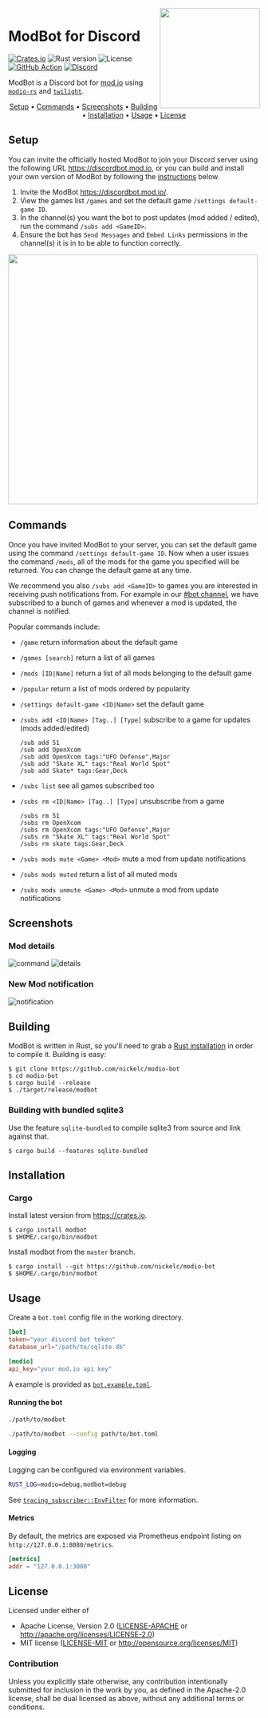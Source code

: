 <img src="https://raw.githubusercontent.com/nickelc/modio-bot/master/logo.png" width="200" align="right"/>

# ModBot for Discord
[![Crates.io][crates-badge]][crates-url]
![Rust version][rust-version]
![License][license-badge]
[![GitHub Action][gha-badge]][gha-url]
[![Discord][discord-badge]][discord]

ModBot is a Discord bot for [mod.io] using [`modio-rs`] and [`twilight`].

<p align="center">
    <a href="#setup">Setup</a> •
    <a href="#commands">Commands</a> •
    <a href="#screenshots">Screenshots</a> •
    <a href="#building">Building</a> •
    <a href="#installation">Installation</a> •
    <a href="#usage">Usage</a> •
    <a href="#license">License</a>
</p>

## Setup

You can invite the officially hosted ModBot to join your Discord server using the
following URL https://discordbot.mod.io, or you can build and install your
own version of ModBot by following the [instructions](#building) below.

 1. Invite the ModBot <https://discordbot.mod.io/>.
 2. View the games list `/games` and set the default game `/settings default-game ID`.
 3. In the channel(s) you want the bot to post updates (mod added / edited),
    run the command `/subs add <GameID>`.
 4. Ensure the bot has `Send Messages` and `Embed Links` permissions in the
    channel(s) it is in to be able to function correctly.

<img src="https://user-images.githubusercontent.com/2128532/118098374-1adc0e80-b3d4-11eb-808a-4024b7e79d9b.png" width="500"/>

## Commands

Once you have invited ModBot to your server, you can set the default game using
the command `/settings default-game ID`. Now when a user issues the command
`/mods`, all of the mods for the game you specified will be returned. You can
change the default game at any time.

We recommend you also `/subs add <GameID>` to games you are interested in
receiving push notifications from. For example in our [#bot channel], we have
subscribed to a bunch of games and whenever a mod is updated, the channel is
notified.

Popular commands include:

 * `/game` return information about the default game
 * `/games [search]` return a list of all games
 * `/mods [ID|Name]` return a list of all mods belonging to the default game
 * `/popular` return a list of mods ordered by popularity
 * `/settings default-game <ID|Name>` set the default game
 * `/subs add <ID|Name> [Tag..] [Type]` subscribe to a game for updates (mods added/edited)
   ```
   /sub add 51
   /sub add OpenXcom
   /sub add OpenXcom tags:"UFO Defense",Major
   /sub add "Skate XL" tags:"Real World Spot"
   /sub add Skate* tags:Gear,Deck
   ```

 * `/subs list` see all games subscribed too
 * `/subs rm <ID|Name> [Tag..] [Type]` unsubscribe from a game
   ```
   /subs rm 51
   /subs rm OpenXcom
   /subs rm OpenXcom tags:"UFO Defense",Major
   /subs rm "Skate XL" tags:"Real World Spot"
   /subs rm skate tags:Gear,Deck
   ```

 * `/subs mods mute <Game> <Mod>` mute a mod from update notifications
 * `/subs mods muted` return a list of all muted mods
 * `/subs mods unmute <Game> <Mod>` unmute a mod from update notifications

## Screenshots

### Mod details
![command](https://user-images.githubusercontent.com/2128532/199087924-87e56fcd-a049-42d5-be92-c776799bbb21.png)
![details](https://user-images.githubusercontent.com/2128532/199013232-dc2468f0-0c79-4645-bc69-403cb65648c3.png)

### New Mod notification
![notification](https://user-images.githubusercontent.com/2128532/98248318-0e827f00-1f75-11eb-89d5-a55174d9fed5.png)

## Building

ModBot is written in Rust, so you'll need to grab a [Rust installation] in
order to compile it. Building is easy:

```
$ git clone https://github.com/nickelc/modio-bot
$ cd modio-bot
$ cargo build --release
$ ./target/release/modbot
```

### Building with bundled sqlite3

Use the feature `sqlite-bundled` to compile sqlite3 from source and link against that.

```
$ cargo build --features sqlite-bundled
```

## Installation

### Cargo

Install latest version from <https://crates.io>.

```
$ cargo install modbot
$ $HOME/.cargo/bin/modbot
```

Install modbot from the `master` branch.

```
$ cargo install --git https://github.com/nickelc/modio-bot
$ $HOME/.cargo/bin/modbot
```

## Usage

Create a `bot.toml` config file in the working directory.

```toml
[bot]
token="your discord bot token"
database_url="/path/to/sqlite.db"

[modio]
api_key="your mod.io api key"
```

A example is provided as [`bot.example.toml`](bot.example.toml).

#### Running the bot
```bash
./path/to/modbot

./path/to/modbot --config path/to/bot.toml
```

#### Logging

Logging can be configured via environment variables.

```bash
RUST_LOG=modio=debug,modbot=debug
```

See [`tracing_subscriber::EnvFilter`] for more information.

#### Metrics

By default, the metrics are exposed via Prometheus endpoint listing on `http://127.0.0.1:8080/metrics`.

```toml
[metrics]
addr = "127.0.0.1:3000"
```

## License

Licensed under either of

- Apache License, Version 2.0 ([LICENSE-APACHE](LICENSE-APACHE) or http://apache.org/licenses/LICENSE-2.0)
- MIT license ([LICENSE-MIT](LICENSE-MIT) or http://opensource.org/licenses/MIT)

### Contribution

Unless you explicitly state otherwise, any contribution intentionally submitted for inclusion in the work by you,
as defined in the Apache-2.0 license, shall be dual licensed as above, without any additional terms or conditions.


[crates-badge]: https://img.shields.io/crates/v/modbot.svg
[crates-url]: https://crates.io/crates/modbot
[rust-version]: https://img.shields.io/badge/rust-1.78%2B-lightgrey.svg?logo=rust
[gha-badge]: https://github.com/nickelc/modio-bot/workflows/CI/badge.svg
[gha-url]: https://github.com/nickelc/modio-bot/actions?query=workflow%3ACI
[license-badge]: https://img.shields.io/badge/license-MIT%2FApache--2.0-blue.svg
[discord]: https://discord.gg/XNX9665
[discord-badge]: https://img.shields.io/discord/541627648112066581.svg?label=support&logo=discord&color=7289DA&labelColor=2C2F33
[bot-invite-badge]: https://img.shields.io/static/v1.svg?label=%20&logo=discord&message=Invite%20ModBot&color=7289DA&labelColor=2C2F33
[bot-invite-url]: https://discordbot.mod.io
[#bot channel]: https://discord.gg/QR7DGD7
[mod.io]: https://mod.io
[`modio-rs`]: https://github.com/nickelc/modio-rs
[`twilight`]: https://github.com/twilight-rs/twilight
[`tracing_subscriber::EnvFilter`]: https://docs.rs/tracing-subscriber/0.2/?search=EnvFilter
[Rust Installation]: https://www.rust-lang.org/tools/install
